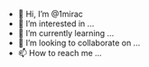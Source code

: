 - 👋 Hi, I’m @1mirac
- 👀 I’m interested in ...
- 🌱 I’m currently learning ...
- 💞️ I’m looking to collaborate on ...
- 📫 How to reach me ...

<!---
1mirac/1mirac is a ✨ special ✨ repository because its `README.md` (this file) appears on your GitHub profile.
You can click the Preview link to take a look at your changes.
--->
